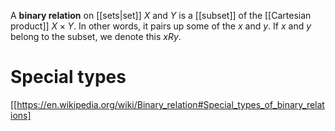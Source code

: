 A **binary relation** on [[sets|set]] $X$ and $Y$ is a [[subset]] of the [[Cartesian product]] $X \times Y$. In other words, it pairs up some of the $x$ and $y$. If $x$ and $y$ belong to the subset, we denote this $xRy$.

# Special types

[[https://en.wikipedia.org/wiki/Binary_relation#Special_types_of_binary_relations]